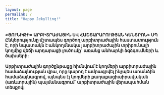 ```yaml
---
layout: page
permalink: /
title: "Happy Jekylling!"
---
```


<section>
  <h4>«ՅՈՒՆԻԹԻ» ԱՐԲԻՏՐԱԺԱՅԻՆ ԵՎ ՀԱՇՏԱՐԱՐՈՒԹՅԱՆ ԿԵՆՏՐՈՆ» ՍՊ Ընկերությունը մշտապես գործող արբիտրաժային հաստատություն է, որի նպատակն է անկողմնակալ արբիտրաժային տրիբունալի կողմից վեճի արդարացի լուծումը` առանց անհարկի ձգձգումների և ծախսերի:<br><br>
      Արբիտրաժային գործընթացը հիմնվում է կողմերի արբիտրաժային համաձայնության վրա, որը կարող է ամրագրվել ինչպես առանձին համաձայնագրով, այնպես էլ կողմերի քաղաքացիաիրավական (առևտրային) պայմանագրում` արբիտրաժային վերապահման տեսքով:<br><br><br><br><br><br><br><br><br><br><br>
  </h4>
</section>